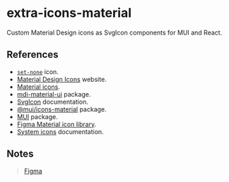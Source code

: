 # extra-icons-material

Custom Material Design icons as SvgIcon components for MUI and React.

## References

- [`set-none`](https://materialdesignicons.com/icon/set-none) icon.
- [Material Design Icons](https://materialdesignicons.com/) website.
- [Material icons](https://fonts.google.com/icons).
- [mdi-material-ui](https://github.com/TeamWertarbyte/mdi-material-ui) package.
- [SvgIcon](https://mui.com/components/icons/#svgicon) documentation.
- [@mui/icons-material](https://mui.com/components/material-icons/) package.
- [MUI](https://github.com/mui-org/material-ui) package.
- [Figma Material icon library](https://www.figma.com/community/file/1014241558898418245).
- [System icons](https://material.io/design/iconography/system-icons.html) documentation.

## Notes

> [Figma](https://www.figma.com/file/78fkJEQqAYJ3mxqyN3zDDD/material-design-custom-icon?node-id=0%3A1)
